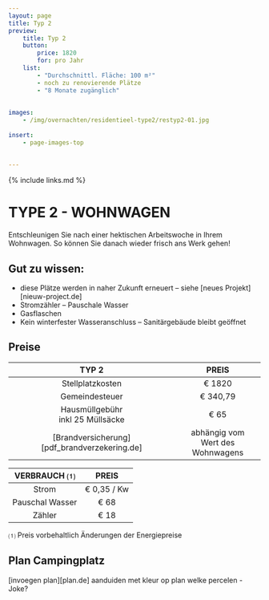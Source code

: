 ```yaml
---
layout: page
title: Typ 2
preview: 
    title: Typ 2
    button:
        price: 1820
        for: pro Jahr
    list:
        - "Durchschnittl. Fläche: 100 m²"
        - noch zu renovierende Plätze
        - "8 Monate zugänglich"
        
        
images:
    - /img/overnachten/residentieel-type2/restyp2-01.jpg
    
insert:
    - page-images-top
    
    
---
```


{% include links.md %}

# TYPE 2 - WOHNWAGEN 
Entschleunigen Sie nach einer hektischen Arbeitswoche in Ihrem Wohnwagen. So können Sie danach wieder frisch ans Werk gehen!


## Gut zu wissen:
- diese Plätze werden in naher Zukunft erneuert – siehe [neues Projekt][nieuw-project.de]
- Stromzähler – Pauschale Wasser
- Gasflaschen
- Kein winterfester Wasseranschluss – Sanitärgebäude bleibt geöffnet


## Preise

TYP 2                                         |PREIS                               |
:---------------------------------------------:|:----------------------------------:|
Stellplatzkosten                         | € 1820         
Gemeindesteuer                                   | € 340,79 
Hausmüllgebühr<br>inkl 25 Müllsäcke<br>         | € 65    
 [Brandversicherung][pdf_brandverzekering.de]   | abhängig vom <br>Wert des Wohnwagens

VERBRAUCH ⑴           |PREIS          |
:--------------------:|:-------------:|
Strom                 | € 0,35 / Kw        
Pauschal Wasser       | € 68 
Zähler                | € 18 

⑴ Preis vorbehaltlich Änderungen der Energiepreise



## Plan Campingplatz

[invoegen plan][plan.de]
aanduiden met kleur op plan welke percelen - Joke?

